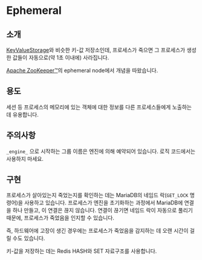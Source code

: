 # Ephemeral

## 소개
[KeyValueStorage](doc_aux_storage_key_value_storage.md)와 비슷한 키-값 저장소인데,
프로세스가 죽으면 그 프로세스가 생성한 값들이 자동으로(약 1초 이내에) 사라집니다.

[Apache ZooKeeper™](https://zookeeper.apache.org/)의 ephemeral node에서 개념을 따왔습니다.

## 용도
세션 등 프로세스의 메모리에 있는 객체에 대한 정보를 다른 프로세스들에게 노출하는 데 유용합니다.

## 주의사항
`_engine_` 으로 시작하는 그룹 이름은 엔진에 의해 예약되어 있습니다. 로직 코드에서는 사용하지 마세요.

## 구현
프로세스가 살아있는지 죽었는지를 확인하는 데는 MariaDB의 네임드 락(`GET_LOCK` 명령어)을 사용하고 있습니다.
프로세스가 엔진을 초기화하는 과정에서 MariaDB에 연결을 하나 만들고, 이 연결은 끊지 않습니다.
연결이 끊기면 네임드 락이 자동으로 풀리기 때문에, 프로세스가 죽었음을 인지할 수 있습니다.

즉, 하드웨어에 고장이 생긴 경우에는 프로세스가 죽었음을 감지하는 데 오랜 시간이 걸릴 수도 있습니다.

키-값을 저장하는 데는 Redis HASH와 SET 자료구조를 사용합니다.
